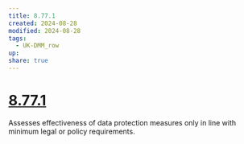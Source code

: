 ```yaml
---
title: 8.77.1
created: 2024-08-28
modified: 2024-08-28
tags:
  - UK-DMM_row
up: 
share: true
---
```

# [8.77.1](8.77.1.md)

Assesses effectiveness of data protection measures only in line with minimum legal or policy requirements.

